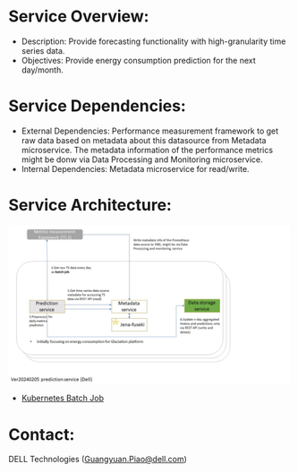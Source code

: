 # Service Overview:
- Description: Provide forecasting functionality with high-granularity time series data.
- Objectives: Provide energy consumption prediction for the next day/month.

# Service Dependencies:
- External Dependencies: Performance measurement framework to get raw data based on metadata about this datasource from Metadata microservice. The metadata information of the performance metrics might be donw via Data Processing and Monitoring microservice.
- Internal Dependencies: Metadata microservice for read/write. 

# Service Architecture:
![](v20240205.JPG) 
- [Kubernetes Batch Job](https://hevodata.com/learn/kubernetes-batch-job/#:~:text=What%20is%20Kubernetes%20Batch%20Job%3F,-Image%20Source&text=A%20job%20creates%20one%20or,pod%20completions%20as%20they%20happen.)

# Contact:
DELL Technologies (Guangyuan.Piao@dell.com)
